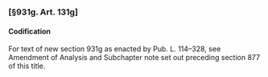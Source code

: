 ### [§931g. Art. 131g] ###

#### Codification ####

For text of new section 931g as enacted by Pub. L. 114–328, see Amendment of Analysis and Subchapter note set out preceding section 877 of this title.